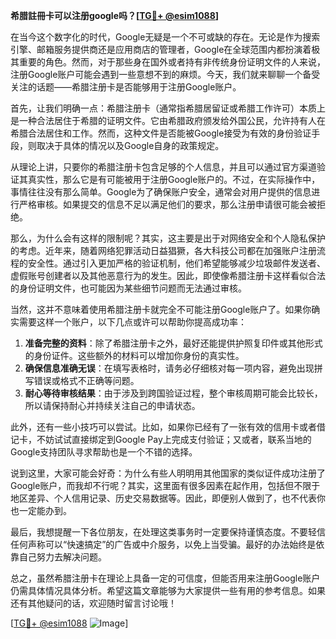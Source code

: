 **希腊註冊卡可以注册google吗？[[TG💪+ @esim1088](https://t.me/s/esim1088)]**

在当今这个数字化的时代，Google无疑是一个不可或缺的存在。无论是作为搜索引擎、邮箱服务提供商还是应用商店的管理者，Google在全球范围内都扮演着极其重要的角色。然而，对于那些身在国外或者持有非传统身份证明文件的人来说，注册Google账户可能会遇到一些意想不到的麻烦。今天，我们就来聊聊一个备受关注的话题——希腊注册卡是否能够用于注册Google账户。

首先，让我们明确一点：希腊注册卡（通常指希腊居留证或希腊工作许可）本质上是一种合法居住于希腊的证明文件。它由希腊政府颁发给外国公民，允许持有人在希腊合法居住和工作。然而，这种文件是否能被Google接受为有效的身份验证手段，则取决于具体的情况以及Google自身的政策规定。

从理论上讲，只要你的希腊注册卡包含足够的个人信息，并且可以通过官方渠道验证其真实性，那么它是有可能被用于注册Google账户的。不过，在实际操作中，事情往往没有那么简单。Google为了确保账户安全，通常会对用户提供的信息进行严格审核。如果提交的信息不足以满足他们的要求，那么注册申请很可能会被拒绝。

那么，为什么会有这样的限制呢？其实，这主要是出于对网络安全和个人隐私保护的考虑。近年来，随着网络犯罪活动日益猖獗，各大科技公司都在加强账户注册流程的安全性。通过引入更加严格的验证机制，他们希望能够减少垃圾邮件发送者、虚假账号创建者以及其他恶意行为的发生。因此，即使像希腊注册卡这样看似合法的身份证明文件，也可能因为某些细节问题而无法通过审核。

当然，这并不意味着使用希腊注册卡就完全不可能注册Google账户了。如果你确实需要这样一个账户，以下几点或许可以帮助你提高成功率：

1. **准备完整的资料**：除了希腊注册卡之外，最好还能提供护照复印件或其他形式的身份证件。这些额外的材料可以增加你身份的真实性。
2. **确保信息准确无误**：在填写表格时，请务必仔细核对每一项内容，避免出现拼写错误或格式不正确等问题。
3. **耐心等待审核结果**：由于涉及到跨国验证过程，整个审核周期可能会比较长，所以请保持耐心并持续关注自己的申请状态。

此外，还有一些小技巧可以尝试。比如，如果你已经有了一张有效的信用卡或者借记卡，不妨试试直接绑定到Google Pay上完成支付验证；又或者，联系当地的Google支持团队寻求帮助也是一个不错的选择。

说到这里，大家可能会好奇：为什么有些人明明用其他国家的类似证件成功注册了Google账户，而我却不行呢？其实，这里面有很多因素在起作用，包括但不限于地区差异、个人信用记录、历史交易数据等。因此，即便别人做到了，也不代表你也一定能办到。

最后，我想提醒一下各位朋友，在处理这类事务时一定要保持谨慎态度。不要轻信任何声称可以“快速搞定”的广告或中介服务，以免上当受骗。最好的办法始终是依靠自己努力去解决问题。

总之，虽然希腊注册卡在理论上具备一定的可信度，但能否用来注册Google账户仍需具体情况具体分析。希望这篇文章能够为大家提供一些有用的参考信息。如果还有其他疑问的话，欢迎随时留言讨论哦！

[[TG💪+ @esim1088](https://t.me/s/esim1088) ![Image](https://i.postimg.cc/4NQfJmqS/Snipaste-2025-05-13-00-14-12.png)]